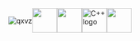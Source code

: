 <div style="display: flex; align-items: center;">
  <img src="https://github.com/user-attachments/assets/41edba29-61c0-4dee-ab90-44708c1d87b0" alt="qxvz" style="width: auto; max-width: 100px;">
  <img src="https://cdn.jsdelivr.net/gh/devicons/devicon/icons/python/python-original.svg" width="50" height="50"/>  <img src="https://cdn.jsdelivr.net/gh/devicons/devicon@latest/icons/lua/lua-original.svg" width="50" height="50"> <img src="https://cdn.jsdelivr.net/gh/devicons/devicon/icons/cplusplus/cplusplus-original.svg" alt="C++ logo" width="50" height="50"/> 
            <img src="https://cdn.jsdelivr.net/gh/devicons/devicon@latest/icons/bash/bash-original.svg" width="50" height="50"/>
           
</div>
